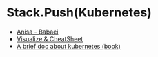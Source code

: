 # Stack.Push(Kubernetes\)

- [Anisa - Babaei](babaei/index.md)
- [Visualize & CheatSheet](cheatsheet/index.md)
- [A brief doc about kubernetes (book)](files/k8s-cs.pdf)
